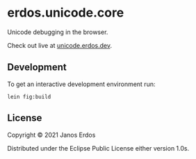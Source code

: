 # erdos.unicode.core

Unicode debugging in the browser.

Check out live at [unicode.erdos.dev](https://unicode.erdos.dev).

## Development

To get an interactive development environment run:

    lein fig:build

## License

Copyright © 2021 Janos Erdos

Distributed under the Eclipse Public License either version 1.0s.
